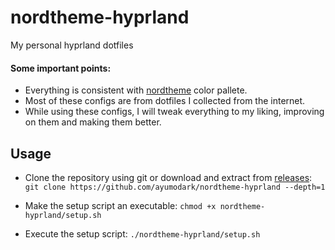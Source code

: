 # nordtheme-hyprland
My personal hyprland dotfiles

#### Some important points:
- Everything is consistent with [nordtheme](https://www.nordtheme.com) color pallete.
- Most of these configs are from dotfiles I collected from the internet.
- While using these configs, I will tweak everything to my liking, improving on them and making them better.

## Usage
- Clone the repository using git or download and extract from [releases](https://github.com/ayumodark/nordtheme-hyprland/releases):
    `git clone https://github.com/ayumodark/nordtheme-hyprland --depth=1`

- Make the setup script an executable:
    `chmod +x nordtheme-hyprland/setup.sh`

- Execute the setup script:
    `./nordtheme-hyprland/setup.sh`
